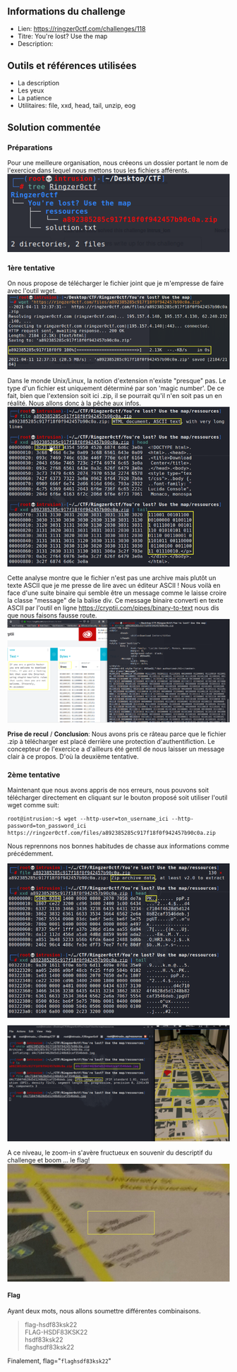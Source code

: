 ## Informations du challenge
- Lien: https://ringzer0ctf.com/challenges/118
- Titre: You're lost? Use the map
- Description: 


## Outils et références utilisées
- La description 
- Les yeux
- La patience
- Utilitaires: file, xxd, head, tail, unzip, eog


## Solution commentée
### Préparations 
Pour une meilleure organisation, nous créeons un dossier portant le nom de l'exercice dans lequel nous mettons tous les fichiers afférents.
![tree](https://github.com/nanamou224/Become-a-CTF-player/blob/main/Steganography%20%26%20Steganalysis/Steganalysis/Image%20Steganalysis/Ringzer0ctf/You're%20lost%3F%20Use%20the%20map/Ressources/tree.png)

### __1ère tentative__
On nous propose de télécharger le fichier joint que je m'empresse de faire avec l'outil wget.
![wget](https://github.com/nanamou224/Become-a-CTF-player/blob/main/Steganography%20%26%20Steganalysis/Steganalysis/Image%20Steganalysis/Ringzer0ctf/You're%20lost%3F%20Use%20the%20map/Ressources/wget.png)


Dans le monde Unix/Linux, la notion d'extension n'existe "presque" pas. Le type d'un fichier est uniquement déterminé par son 'magic number'.
De ce fait, bien que l'extension soit ici .zip, il se pourrait qu'il n'en soit pas un en réalité. Nous allons donc à la pêche aux infos.
![file xxd head tail](https://github.com/nanamou224/Become-a-CTF-player/blob/main/Steganography%20%26%20Steganalysis/Steganalysis/Image%20Steganalysis/Ringzer0ctf/You're%20lost%3F%20Use%20the%20map/Ressources/file%20xxd%20head%20tail.png)

Cette analyse montre que le fichier n'est pas une archive mais plutôt un texte ASCII que je me presse de lire avec un éditeur ASCII !
Nous voilà en face d'une suite binaire qui semble être un message comme le laisse croire la classe "message" de la balise div. 
Ce message binaire converti en texte ASCII par l'outil en ligne https://cryptii.com/pipes/binary-to-text nous dis que nous faisons fausse route.  
![binary2ascii](https://github.com/nanamou224/Become-a-CTF-player/blob/main/Steganography%20%26%20Steganalysis/Steganalysis/Image%20Steganalysis/Ringzer0ctf/You're%20lost%3F%20Use%20the%20map/Ressources/binary2ascii.png)



**Prise de recul** / **Conclusion**: 
Nous avons pris ce râteau parce que le fichier .zip à télécharger est placé derrière une protection d'authentifiction. 
Le concepteur de l'exercice a d'ailleurs été gentil de nous laisser un message clair à ce propos. D'où la deuxième tentative.  



### __2ème tentative__
Maintenant que nous avons appris de nos erreurs, nous pouvons soit télécharger directement en cliquant sur le bouton proposé soit utiliser l'outil wget comme suit:
```console
root@intrusion:~$ wget --http-user=ton_username_ici --http-password=ton_password_ici https://ringzer0ctf.com/files/a892385285c917f18f0f942457b90c0a.zip
```

Nous reprennons nos bonnes habitudes de chasse aux informations comme précédemment.

![file xxd](https://github.com/nanamou224/Become-a-CTF-player/blob/main/Steganography%20%26%20Steganalysis/Steganalysis/Image%20Steganalysis/Ringzer0ctf/You're%20lost%3F%20Use%20the%20map/Ressources/file%20xxd.png)

![file xxd](https://github.com/nanamou224/Become-a-CTF-player/blob/main/Steganography%20%26%20Steganalysis/Steganalysis/Image%20Steganalysis/Ringzer0ctf/You're%20lost%3F%20Use%20the%20map/Ressources/unzip%20file%20eog.png)

A ce niveau, le zoom-in s'avère fructueux en souvenir du descriptif du challenge et boom ... le flag!
![flag](https://github.com/nanamou224/Become-a-CTF-player/blob/main/Steganography%20%26%20Steganalysis/Steganalysis/Image%20Steganalysis/Ringzer0ctf/You're%20lost%3F%20Use%20the%20map/Ressources/flag.png)

#### Flag  
Ayant deux mots, nous allons soumettre différentes combinaisons.   
>  flag-hsdf83ksk22  
>  FLAG-HSDF83KSK22  
>  hsdf83ksk22   
>  flaghsdf83ksk22 

Finalement, flag="`flaghsdf83ksk22`"

